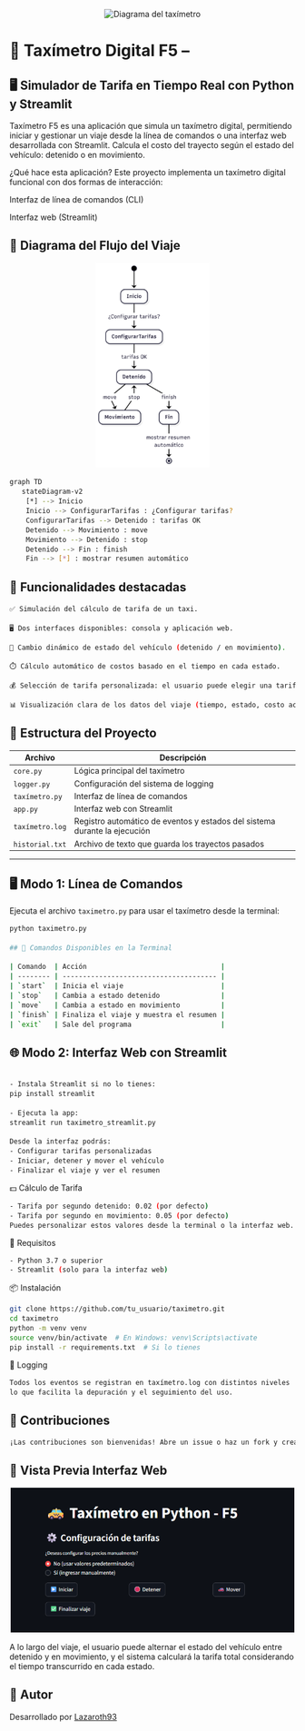 <p align="center">
  <img src="assets/banner_taximetro_digital" alt="Diagrama del taxímetro" width="200" />
</p>

# 🚖 Taxímetro Digital F5 – 

## 🖥️ Simulador de Tarifa en Tiempo Real con Python y Streamlit
Taxímetro F5 es una aplicación  que simula un taxímetro digital, permitiendo iniciar y gestionar un viaje desde la línea de comandos o una interfaz web desarrollada con Streamlit. Calcula el costo del trayecto  según el estado del vehículo: detenido o en movimiento.

¿Qué hace esta aplicación?
Este proyecto implementa un taxímetro digital funcional con dos formas de interacción:

Interfaz de línea de comandos (CLI)

Interfaz web (Streamlit)



## 🧭 Diagrama del Flujo del Viaje

<p align="center">
  <img src="assets/flujo-taximetro-diagrama-mermaid.png" alt="Diagrama del taxímetro" width="200" />
</p>



```bash
graph TD
   stateDiagram-v2
    [*] --> Inicio
    Inicio --> ConfigurarTarifas : ¿Configurar tarifas?
    ConfigurarTarifas --> Detenido : tarifas OK
    Detenido --> Movimiento : move
    Movimiento --> Detenido : stop
    Detenido --> Fin : finish
    Fin --> [*] : mostrar resumen automático
```

## 🔧 Funcionalidades destacadas

```bash
✅ Simulación del cálculo de tarifa de un taxi.

🖥️ Dos interfaces disponibles: consola y aplicación web.

🔄 Cambio dinámico de estado del vehículo (detenido / en movimiento).

⏱️ Cálculo automático de costos basado en el tiempo en cada estado.

💰 Selección de tarifa personalizada: el usuario puede elegir una tarifa específica entre las disponibles o continuar con una tarifa por defecto.

📊 Visualización clara de los datos del viaje (tiempo, estado, costo actual).
```

## 🧩 Estructura del Proyecto

| Archivo         | Descripción |
|----------------|-------------|
| `core.py`      | Lógica principal del taxímetro |
| `logger.py`    | Configuración del sistema de logging |
| `taxímetro.py` | Interfaz de línea de comandos |
| `app.py`       | Interfaz web con Streamlit |
| `taxímetro.log`  | Registro automático de eventos y estados del sistema durante la ejecución |
| `historial.txt`  | Archivo de texto que guarda los trayectos pasados |


---

##  🖥️ Modo 1: Línea de Comandos

Ejecuta el archivo `taximetro.py` para usar el taxímetro desde la terminal:

```bash
python taximetro.py

## 🧾 Comandos Disponibles en la Terminal

| Comando  | Acción                                 |
| -------- | -------------------------------------- |
| `start`  | Inicia el viaje                        |
| `stop`   | Cambia a estado detenido               |
| `move`   | Cambia a estado en movimiento          |
| `finish` | Finaliza el viaje y muestra el resumen |
| `exit`   | Sale del programa                      |


```

## 🌐 Modo 2: Interfaz Web con Streamlit
```bash

- Instala Streamlit si no lo tienes:
pip install streamlit

- Ejecuta la app:
streamlit run taximetro_streamlit.py

Desde la interfaz podrás:
- Configurar tarifas personalizadas
- Iniciar, detener y mover el vehículo
- Finalizar el viaje y ver el resumen

```

💵 Cálculo de Tarifa
```bash
- Tarifa por segundo detenido: 0.02 (por defecto)
- Tarifa por segundo en movimiento: 0.05 (por defecto)
Puedes personalizar estos valores desde la terminal o la interfaz web.
```

📝 Requisitos
```bash
- Python 3.7 o superior
- Streamlit (solo para la interfaz web)
```

📦 Instalación
```bash
git clone https://github.com/tu_usuario/taximetro.git
cd taximetro
python -m venv venv
source venv/bin/activate  # En Windows: venv\Scripts\activate
pip install -r requirements.txt  # Si lo tienes
```

🧾 Logging
```bash
Todos los eventos se registran en taxímetro.log con distintos niveles  (INFO, DEBUG, WARNING),
lo que facilita la depuración y el seguimiento del uso.
```


## 🤝 Contribuciones
```bash
¡Las contribuciones son bienvenidas! Abre un issue o haz un fork y crea un pull request.
```

## 🌄 Vista Previa Interfaz Web 

<p align="center">
  <img src="assets/stramlite-taximetro.png" alt="Front-Streamlit" width="500" />
</p>


A lo largo del viaje, el usuario puede alternar el estado del vehículo entre detenido y en movimiento, y el sistema calculará la tarifa total considerando el tiempo transcurrido en cada estado.


## 👤 Autor
Desarrollado por [Lazaroth93](https://github.com/Lazaroth93)
```
